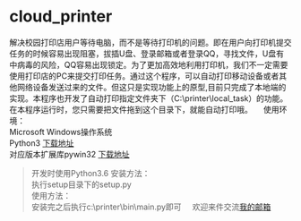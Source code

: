 ﻿# cloud_printer
解决校园打印店用户等待电脑，而不是等待打印机的问题。即在用户向打印机提交任务的时候容易出现阻塞，拔插U盘、登录邮箱或者登录QQ，寻找文件，U盘有中病毒的风险，QQ容易出现锁定。为了更加高效地利用打印机，我们不一定需要使用打印店的PC来提交打印任务。通过这个程序，可以自动打印移动设备或者其他网络设备发送过来的文件。但这只是实现功能上的原型,目前只完成了本地端的实现。本程序也开发了自动打印指定文件夹下（C:\printer\local_task）的功能。在本程序运行时，您只需要把文件拖到这个目录下，就能自动打印哦。    
使用环境：    
Microsoft Windows操作系统    
Python3 [下载地址](https://www.python.org/)    
对应版本扩展库pywin32 [下载地址]()
> 开发时使用Python3.6
安装方法：    
执行setup目录下的setup.py    
使用方法：    
安装完之后执行c:\printer\bin\main.py即可    
欢迎来件交流[我的邮箱](mailto:ziqiang_xu@yeah.net)
